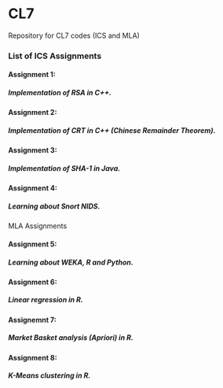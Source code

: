 # CL7
Repository for CL7 codes (ICS and MLA)

### List of ICS Assignments
#### Assignment 1: 
##### Implementation of RSA in C++.

#### Assignment 2:
##### Implementation of CRT in C++ (Chinese Remainder Theorem).

#### Assignment 3:
##### Implementation of SHA-1 in Java.

#### Assignment 4:
##### Learning about Snort NIDS.

MLA Assignments
#### Assignment 5:
##### Learning about WEKA, R and Python.

#### Assignment 6:
##### Linear regression in R.

#### Assignemnt 7:
##### Market Basket analysis (Apriori) in R.

#### Assignment 8:
##### K-Means clustering in R.